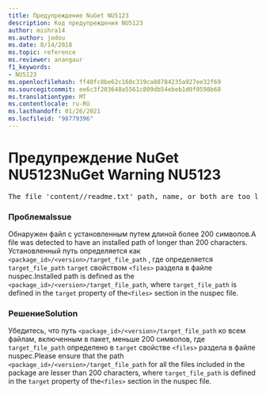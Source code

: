 ```yaml
---
title: Предупреждение NuGet NU5123
description: Код предупреждения NU5123
author: mishra14
ms.author: jodou
ms.date: 8/14/2018
ms.topic: reference
ms.reviewer: anangaur
f1_keywords:
- NU5123
ms.openlocfilehash: ff40fc8be62c160c319ca88784235a927ee32f69
ms.sourcegitcommit: ee6c3f203648a5561c809db54ebeb1d0f0598b68
ms.translationtype: MT
ms.contentlocale: ru-RU
ms.lasthandoff: 01/26/2021
ms.locfileid: "98779396"
---
```

# <a name="nuget-warning-nu5123"></a><span data-ttu-id="b3261-103">Предупреждение NuGet NU5123</span><span class="sxs-lookup"><span data-stu-id="b3261-103">NuGet Warning NU5123</span></span>
<pre>The file 'content/<LongPath>/readme.txt' path, name, or both are too long. Your package might not work without long file path support. Please shorten the file path or file name.</pre>

### <a name="issue"></a><span data-ttu-id="b3261-104">Проблема</span><span class="sxs-lookup"><span data-stu-id="b3261-104">Issue</span></span>

<span data-ttu-id="b3261-105">Обнаружен файл с установленным путем длиной более 200 символов.</span><span class="sxs-lookup"><span data-stu-id="b3261-105">A file was detected to have an installed path of longer than 200 characters.</span></span> <span data-ttu-id="b3261-106">Установленный путь определяется как `<package_id>/<version>/target_file_path` , где определяется `target_file_path` `target` свойством `<files>` раздела в файле nuspec.</span><span class="sxs-lookup"><span data-stu-id="b3261-106">Installed path is defined as the `<package_id>/<version>/target_file_path`, where `target_file_path` is defined in the `target` property of the`<files>` section in the nuspec file.</span></span>


### <a name="solution"></a><span data-ttu-id="b3261-107">Решение</span><span class="sxs-lookup"><span data-stu-id="b3261-107">Solution</span></span>

<span data-ttu-id="b3261-108">Убедитесь, что путь `<package_id>/<version>/target_file_path` ко всем файлам, включенным в пакет, меньше 200 символов, где `target_file_path` определено в `target` свойстве `<files>` раздела в файле nuspec.</span><span class="sxs-lookup"><span data-stu-id="b3261-108">Please ensure that the path `<package_id>/<version>/target_file_path` for all the files included in the package are lesser than 200 characters, where `target_file_path` is defined in the `target` property of the`<files>` section in the nuspec file.</span></span>

